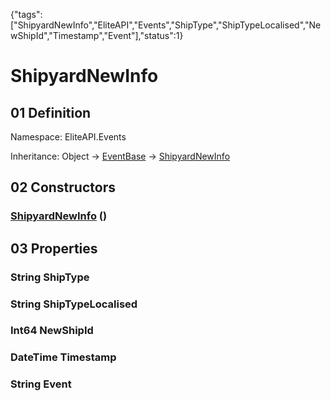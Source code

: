 {"tags":["ShipyardNewInfo","EliteAPI","Events","ShipType","ShipTypeLocalised","NewShipId","Timestamp","Event"],"status":1}

# ShipyardNewInfo

## 01 Definition

Namespace: <span class='code'>EliteAPI.Events</span>

Inheritance: <span class='code'>Object</span> → <span class='code'>[EventBase](../../EliteAPI/Events/EventBase.html)</span> → <span class='code'>[ShipyardNewInfo](../../EliteAPI/Events/ShipyardNewInfo.html)</span>

## 02 Constructors

### <span class='code'>[ShipyardNewInfo](../../EliteAPI/Events/ShipyardNewInfo.html)</span> ()

## 03 Properties

### <span class='code'>String</span> ShipType

### <span class='code'>String</span> ShipTypeLocalised

### <span class='code'>Int64</span> NewShipId

### <span class='code'>DateTime</span> Timestamp

### <span class='code'>String</span> Event

